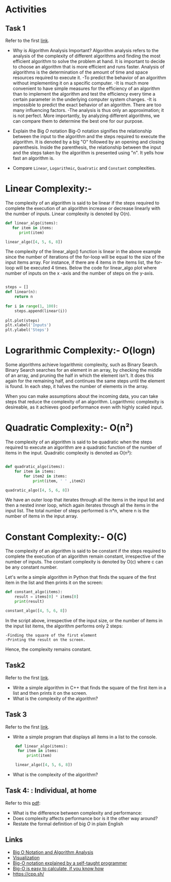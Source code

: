 # Activities

## Task 1

Refer to the first [link](#links).

- Why is Algorithm Analysis Important?
Algorithm analysis refers to the analysis of the complexity of different algorithms and finding the most efficient algorithm to solve the problem at hand. It is important to decide to choose an algorithm that is more efficient and runs faster.
Analysis of algorithms is the determination of the amount of time and space resources required to execute it.
   -To predict the behavior of an algorithm without implementing it on a specific computer.
    -It is much more convenient to have simple measures for the efficiency of an algorithm than to implement the algorithm and test the efficiency every time a certain parameter in the underlying computer system changes.
    -It is impossible to predict the exact behavior of an algorithm. There are too many influencing factors.
    -The analysis is thus only an approximation; it is not perfect.
    More importantly, by analyzing different algorithms, we can compare them to determine the best one for our purpose.
- Explain the Big $O$ notation
Big-O notation signifies the relationship between the input to the algorithm and the steps required to execute the algorithm. It is denoted by a big "O" followed by an opening and closing parenthesis. Inside the parenthesis, the relationship between the input and the steps taken by the algorithm is presented using "n". It yells how fast an algorithm is.

- Compare `Linear`, `Logarithmic`, `Quadratic` and `Constant` complexities.
# Linear Complexity:- 
The complexity of an algorithm is said to be linear if the steps required to complete the execution of an algorithm increase or decrease linearly with the number of inputs. Linear complexity is denoted by O(n).
  ```python
def linear_algo(items):
     for item in items:
        print(item)

linear_algo([4, 5, 6, 8])
  ```

The complexity of the linear_algo() function is linear in the above example since the number of iterations of the for-loop will be equal to the size of the input items array. For instance, if there are 4 items in the items list, the for-loop will be executed 4 times.
Below the code for linear_algo plot where number of inputs on the x -axis and the number of steps on the y-axis.
```python

steps = []
def linear(n):
    return n
    
for i in range(1, 100):
    steps.append(linear(i))
    
plt.plot(steps)
plt.xlabel('Inputs')
plt.ylabel('Steps')
```



# Lograrithmic Complexity:- O(logn)

Some algorithms achieve logarithmic complexity, such as Binary Search. Binary Search searches for an element in an array, by checking the middle of an array, and pruning the half in which the element isn't. It does this again for the remaining half, and continues the same steps until the element is found. In each step, it halves the number of elements in the array.

When you can make assumptions about the incoming data, you can take steps that reduce the complexity of an algorithm. Logarithmic complexity is desireable, as it achieves good performance even with highly scaled input.

# Quadratic Complexity:- O(n²)

The complexity of an algorithm is said to be quadratic when the steps required to execute an algorithm are a quadratic function of the number of items in the input. Quadratic complexity is denoted as O(n²):
```python

def quadratic_algo(items):
    for item in items:
        for item2 in items:
            print(item, ' ' ,item2)

quadratic_algo([4, 5, 6, 8])
```

We have an outer loop that iterates through all the items in the input list and then a nested inner loop, which again iterates through all the items in the input list. The total number of steps performed is n*n, where n is the number of items in the input array.

# Constant Complexity:- O(C)

The complexity of an algorithm is said to be constant if the steps required to complete the execution of an algorithm remain constant, irrespective of the number of inputs. The constant complexity is denoted by O(c) where c can be any constant number.

Let's write a simple algorithm in Python that finds the square of the first item in the list and then prints it on the screen:


```python
def constant_algo(items):
    result = items[0] * items[0]
    print(result)

constant_algo([4, 5, 6, 8])
```
In the script above, irrespective of the input size, or the number of items in the input list items, the algorithm performs only 2 steps:

    -Finding the square of the first element
    -Printing the result on the screen.

Hence, the complexity remains constant.


## Task2

Refer to the first [link](#links).

- Write a simple algorithm in C++ that finds the square of the first item in a list and then prints it on the screen.
- What is the complexity of the algorithm?

## Task 3

Refer to the first [link](#links).

- Write a simple program that displays all items in a list to the console.
  ```python
   def linear_algo(items):
    for item in items:
        print(item)

   linear_algo([4, 5, 6, 8])
  ```

- What is the complexity of the algorithm?

## Task 4: : Individual, at home

Refer to this [pdf](./big_o.pdf):

- What is the difference between complexity and performance:
- Does complexity affects performance bor is it the other way around?
- Restate the formal definition of big $O$ in plain English

## Links

- [Big O Notation and Algorithm Analysis ](https://stackabuse.com/big-o-notation-and-algorithm-analysis-with-python-examples/)
- [Visualization](https://www.cs.usfca.edu/~galles/visualization/Search.html)
- [Big-O notation explained by a self-taught programmer](https://justin.abrah.ms/computer-science/big-o-notation-explained.html)
- [Big-O is easy to calculate, if you know how](https://justin.abrah.ms/computer-science/how-to-calculate-big-o.html)
- https://cpp.sh/
